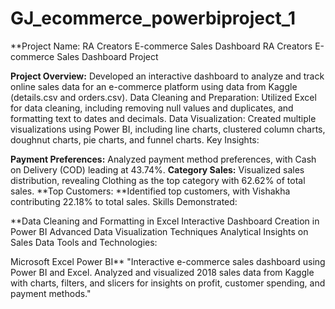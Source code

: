 # GJ_ecommerce_powerbiproject_1
**Project Name: RA Creators E-commerce Sales Dashboard
RA Creators E-commerce Sales Dashboard Project

**Project Overview:** Developed an interactive dashboard to analyze and track online sales data for an e-commerce platform using data from Kaggle (details.csv and orders.csv).
Data Cleaning and Preparation: Utilized Excel for data cleaning, including removing null values and duplicates, and formatting text to dates and decimals.
Data Visualization: Created multiple visualizations using Power BI, including line charts, clustered column charts, doughnut charts, pie charts, and funnel charts.
Key Insights:

**Payment Preferences:** Analyzed payment method preferences, with Cash on Delivery (COD) leading at 43.74%.
**Category Sales:** Visualized sales distribution, revealing Clothing as the top category with 62.62% of total sales.
**Top Customers: **Identified top customers, with Vishakha contributing 22.18% to total sales.
Skills Demonstrated:

**Data Cleaning and Formatting in Excel
Interactive Dashboard Creation in Power BI
Advanced Data Visualization Techniques
Analytical Insights on Sales Data
Tools and Technologies:

Microsoft Excel
Power BI**
"Interactive e-commerce sales dashboard using Power BI and Excel. Analyzed and visualized 2018 sales data from Kaggle with charts, filters, and slicers for insights on profit, customer spending, and payment methods."
